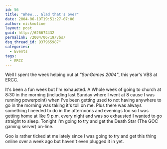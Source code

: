 ```yaml
---
id: 56
title: "Whew... Glad that's over"
date: 2004-06-19T19:51:27-07:00
author: nickmoline
layout: post
guid: http://626674432
permalink: /2004/06/19/vbs/
dsq_thread_id: 937965987"
categories:
  - Events
tags:
  - ERCC
---
```

Well I spent the week helping out at _"SonGames 2004"_, this year's VBS at ERCC.

<!--more-->

<amp-img width="1200" height="1600" src="/wp-content/uploads/sites/4/2004/06/songames2004.jpg" alt="Son Games 2004 Logo" title="Son Games 2004 Logo">

It's been a fun week but I'm exhausted. A Whole week of going to church at 8:30 in the morning (including last Sunday where I went at 8 cause I was running powerpoint) when I've been getting used to not having anywhere to go in the morning was taking it's toll on me. Plus there was always something I needed to do in the afternoons and evenings too so I was getting home at like 9 p.m. every night and was so exhausted I wanted to go straight to sleep. Tonight I'm going to try and get the Death Star (The GOC gaming server) on-line.

Goo is rather ticked at me lately since I was going to try and get this thing online over a week ago but haven't even plugged it in yet.